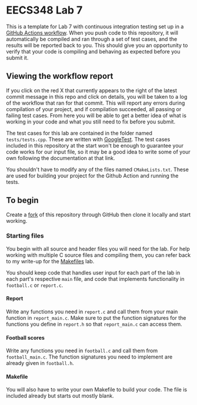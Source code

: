 # EECS348 Lab 7

This is a template for Lab 7 with continuous integration testing set up in a
[GitHub Actions workflow](https://docs.github.com/en/actions/about-github-actions/understanding-github-actions).
When you push code to this repository, it will automatically be compiled and
ran through a set of test cases, and the results will be reported back to you.
This should give you an opportunity to verify that your code is compiling and
behaving as expected before you submit it.

## Viewing the workflow report

If you click on the red X that currently appears to the right of the latest
commit message in this repo and click on details, you will be taken to a log
of the workflow that ran for that commit. This will report any errors during
compilation of your project, and if compilation succeeded, all passing or
failing test cases. From here you will be able to get a better idea of what is
working in your code and what you still need to fix before you submit.

The test cases for this lab are contained in the folder named `tests/tests.cpp`.
These are written with [GoogleTest](https://github.com/google/googletest). The
test cases included in this repository at the start won't be enough to
guarantee your code works for our input file, so it may be a good idea to write
some of your own following the documentation at that link.

You shouldn't have to modify any of the files named `CMakeLists.txt`. These are
used for building your project for the Github Action and running the tests.

## To begin

Create a [fork](https://docs.github.com/en/pull-requests/collaborating-with-pull-requests/working-with-forks/fork-a-repo)
of this repository through GitHub then clone it locally and start working.

### Starting files

You begin with all source and header files you will need for the lab. For help
working with multiple C source files and compiling them, you can refer back to
my write-up for the [Makefiles](https://people.eecs.ku.edu/~h054w684/lab3.html)
lab.

You should keep code that handles user input for each part of the lab in each 
part's respective `main` file, and code that implements functionality in
`football.c` or `report.c`.

#### Report

Write any functions you need in `report.c` and call them from your main
function in `report_main.c`. Make sure to put the function signatures for the
functions you define in `report.h` so that `report_main.c` can access them.

#### Football scores

Write any functions you need in `football.c` and call them from
`football_main.c`. The function signatures you need to implement are already
given in `football.h`.

#### Makefile

You will also have to write your own Makefile to build your code. The file is
included already but starts out mostly blank.
